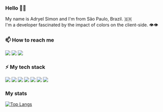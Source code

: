 ### Hello 👋🏻

My name is Adryel Simon and I'm from São Paulo, Brazil. 🇧🇷
<br>
I'm a developer fascinated by the impact of colors on the client-side. 👁👁
<br>
### 📫 How to reach me

[![](https://img.shields.io/badge/-adryel-444?style=for-the-badge&logo=hackerrank)](https://hackerrank.com/adryel)
[![](https://img.shields.io/badge/-adryelsimon-444?style=for-the-badge&logo=linkedin)](https://www.linkedin.com/in/adryelsimon)
[![](https://img.shields.io/badge/-adryelsmn-444?style=for-the-badge&logo=instagram)](https://instagram.com/adryelsmn)
<br>
### ⚡ My tech stack

![](https://img.shields.io/badge/-Node.Js-444?style=for-the-badge&logo=node.js)
![](https://img.shields.io/badge/-React.Js-444?style=for-the-badge&logo=react)
![](https://img.shields.io/badge/-JavaScript-444?style=for-the-badge&logo=javascript)
![](https://img.shields.io/badge/-MySQL-444?style=for-the-badge&logo=mysql)
![](https://img.shields.io/badge/-postgresql-444?style=for-the-badge&logo=postgresql)
![](https://img.shields.io/badge/-Wordpress-444?style=for-the-badge&logo=wordpress&logoColor=white)
![](https://img.shields.io/badge/-figma-444?style=for-the-badge&logo=figma)

### My stats

[![Top Langs](https://github-readme-stats.vercel.app/api/top-langs/?username=alchemist-developer&layout=compact&theme=dracula)](https://github.com/alchemist-developer/github-readme-stats)
